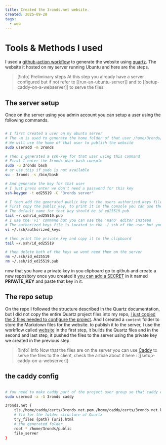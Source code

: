 ```yaml
---
title: Created the 3ronds.net website.
created: 2025-09-20
tags:
  - web
---
```

# Tools & Methods I used 

I used a [github-action workflow](https://github.com/chamaloriz/cult-of-the-done/blob/main/.github/workflows/website.yml) to generate the website using [quartz](https://github.com/jackyzha0/quartz).
The website it hosted on my server running Ubuntu and here are the steps.

> [!info] Preliminary steps
> At this step you already have a server configured but if not refer to [[run-an-ubuntu-server]] and to [[setup-caddy-on-a-webserver]] to serve the files
## The server setup

Once on the server using you admin account you can setup a user using the following commands.

```bash

# I first created a user on my ubuntu server
# The -m is used to generate the home folder of that user /home/3ronds/
# We will use the home of that user to publish the website
sudo useradd -m 3ronds

# Then I generated a ssh-key for that user using this command
# First I enter the 3ronds user bash console
sudo -u 3ronds bash
# or use this if sudo is not available
su - 3ronds -s /bin/bash

# And generate the key for that user
# I just press enter we don't need a password for this key
ssh-keygen -t ed25519 -C "3ronds server"

# I then add the generated public key to the users authorized_keys file, to do that.
# First copy the public_key, to print it in the console you can use the tail command
# The default name for that key should be id_ed25519.pub 
tail ~/.ssh/id_ed25519.pub
# I use the 'vi' command but you can use the 'nano' editor instead
# The authorized_keys file is located in the ~/.ssh of the user but you need to create it, it does not exist by default in a new user.
vi ~/.ssh/authorized_keys

# then print the private key and copy it to the clipboard
tail ~/.ssh/id_ed25519

# then delete both of the keys we wont need them on the server
rm ~/.ssh/id_ed25519
rm ~/.ssh/id_ed25519.pub

```

now that you have a private key in you clipboard go to github and create a new repository once you created it [you can add a SECRET](https://docs.github.com/en/actions/how-tos/write-workflows/choose-what-workflows-do/use-secrets) in it named **PRIVATE_KEY** and paste that key in it.

## The repo setup

On the repo I followed the structure described in the Quartz documentation, but I did not copy the entire Quartz project files into my repo, [I just copied the 2 files needed to configure the project](https://github.com/chamaloriz/cult-of-the-done/tree/main/quartz-config). And I created a `content` folder to store the Markdown files for the website. to publish it to the server, I use the workflow called [website](https://github.com/chamaloriz/cult-of-the-done/blob/main/.github/workflows/website.yml) in the first step, it builds the Quartz files and in the second and last step, it pushed the files to the server using the private key we created in the previous step.

> [!info] Info
> Now that the files are on the server you can use [Caddy](https://caddyserver.com/) to serve the files to the client, check the article about it here : [[setup-caddy-on-a-webserver]]

## the caddy config

```bash

# You need to make caddy part of the project user group so that caddy can see into the /home/3ronds folder.
sudo usermod -a -G 3ronds caddy

```

```bash
3ronds.net {
    tls /home/caddy/certs/3ronds.net.pem /home/caddy/certs/3ronds.net.key
    # fix for the folder structure of Quartz
    try_files {path} {uri}.html
    # the generated folder
    root * /home/3ronds/public
    file_server
}
```